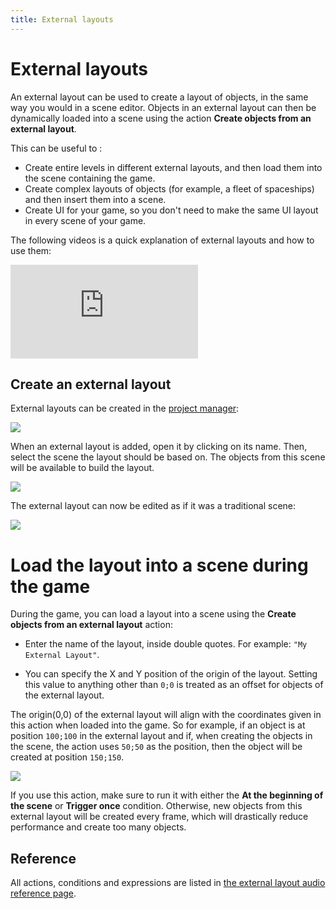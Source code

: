 ```yaml
---
title: External layouts
---
```

# External layouts

An external layout can be used to create a layout of objects, in the same way you would in a scene editor. Objects in an external layout can then be dynamically loaded into a scene using the action **Create objects from an external layout**.


This can be useful to :

* Create entire levels in different external layouts, and then load them into the scene containing the game.
* Create complex layouts of objects (for example, a fleet of spaceships) and then insert them into a scene.
* Create UI for your game, so you don't need to make the same UI layout in every scene of your game.

The following videos is a quick explanation of external layouts and how to use them:

<div class="video-container">
  <iframe src="https://www.youtube.com/embed/_VUwAfD_7zQ" frameborder="0" allowfullscreen></iframe>
</div>

## Create an external layout

External layouts can be created in the [project manager](/gdevelop5/interface/project-manager):

![](/gdevelop5/interface/scene-editor/external-layouts/pasted/20230313-164056.png)

When an external layout is added, open it by clicking on its name.
Then, select the scene the layout should be based on. The objects from this scene will be available to build the layout.

![](/gdevelop5/interface/scene-editor/external-layouts/pasted/20230313-164228.png)

The external layout can now be edited as if it was a traditional scene:

![](/gdevelop5/interface/scene-editor/external-layouts/pasted/20230304-162617.png)

# Load the layout into a scene during the game

During the game, you can load a layout into a scene using the **Create objects from an external layout** action:

* Enter the name of the layout, inside double quotes. For example: `"My External Layout"`.

* You can specify the X and Y position of the origin of the layout. Setting this value to anything other than `0;0` is treated as an offset for objects of the external layout.

The origin(0,0) of the external layout will align with the coordinates given in this action when loaded into the game. So for example, if an object is at position `100;100` in the external layout and if, when creating the objects in the scene, the action uses `50;50` as the position, then the object will be created at position `150;150`.

![](/gdevelop5/interface/scene-editor/external-layouts/pasted/20230304-163011.png)

If you use this action, make sure to run it with either the **At the beginning of the scene** or **Trigger once** condition. Otherwise, new objects from this external layout will be created every frame, which will drastically reduce performance and create too many objects.

## Reference

All actions, conditions and expressions are listed in [the external layout audio reference page](/gdevelop5/all-features/external-layout/reference/).